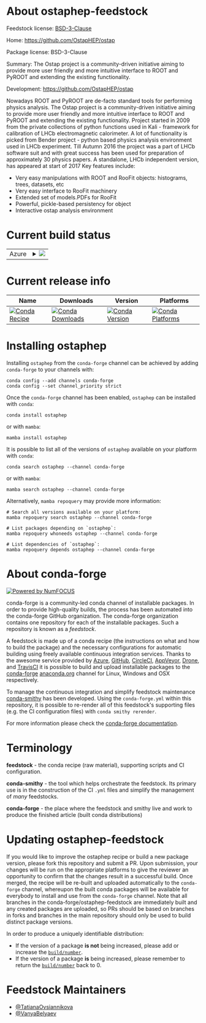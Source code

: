 About ostaphep-feedstock
========================

Feedstock license: [BSD-3-Clause](https://github.com/conda-forge/ostaphep-feedstock/blob/main/LICENSE.txt)

Home: https://github.com/OstapHEP/ostap

Package license: BSD-3-Clause

Summary: The Ostap project is a community-driven
initiative aiming to provide more user friendly and more intuitive interface
to ROOT and PyROOT and extending the existing functionality.


Development: https://github.com/OstapHEP/ostap

Nowadays ROOT and PyROOT are de-facto standard tools for performing physics analysis.
The Ostap project is a community-driven initiative aiming to provide more user friendly
and more intuitive interface to ROOT and PyROOT and extending the existing functionality.
Project started in 2009 from the private collections of python functions
used in Kali - framework for calibration of LHCb electromagnetic calorimeter.
A lot of functionality is picked from Bender project - python based physics analysis environment used in LHCb experiment.
Till Autumn 2016 the project was a part of LHCb software suit and with great success has been used
for preparation of approximately 30 physics papers. A standalone, LHCb independent version, has appeared at start of 2017
Key features include:
 * Very easy manipulations with ROOT and RooFit objects: histograms, trees, datasets, etc
 * Very easy interface to RooFit machinery
 * Extended set of models.PDFs for RooFit
 * Powerful, pickle-based persistency for object
 * Interactive ostap analysis environment


Current build status
====================


<table>
    
  <tr>
    <td>Azure</td>
    <td>
      <details>
        <summary>
          <a href="https://dev.azure.com/conda-forge/feedstock-builds/_build/latest?definitionId=6662&branchName=main">
            <img src="https://dev.azure.com/conda-forge/feedstock-builds/_apis/build/status/ostaphep-feedstock?branchName=main">
          </a>
        </summary>
        <table>
          <thead><tr><th>Variant</th><th>Status</th></tr></thead>
          <tbody><tr>
              <td>linux_64_python3.10.____cpythonroot_base6.32.0</td>
              <td>
                <a href="https://dev.azure.com/conda-forge/feedstock-builds/_build/latest?definitionId=6662&branchName=main">
                  <img src="https://dev.azure.com/conda-forge/feedstock-builds/_apis/build/status/ostaphep-feedstock?branchName=main&jobName=linux&configuration=linux%20linux_64_python3.10.____cpythonroot_base6.32.0" alt="variant">
                </a>
              </td>
            </tr><tr>
              <td>linux_64_python3.10.____cpythonroot_base6.32.2</td>
              <td>
                <a href="https://dev.azure.com/conda-forge/feedstock-builds/_build/latest?definitionId=6662&branchName=main">
                  <img src="https://dev.azure.com/conda-forge/feedstock-builds/_apis/build/status/ostaphep-feedstock?branchName=main&jobName=linux&configuration=linux%20linux_64_python3.10.____cpythonroot_base6.32.2" alt="variant">
                </a>
              </td>
            </tr><tr>
              <td>linux_64_python3.11.____cpythonroot_base6.32.0</td>
              <td>
                <a href="https://dev.azure.com/conda-forge/feedstock-builds/_build/latest?definitionId=6662&branchName=main">
                  <img src="https://dev.azure.com/conda-forge/feedstock-builds/_apis/build/status/ostaphep-feedstock?branchName=main&jobName=linux&configuration=linux%20linux_64_python3.11.____cpythonroot_base6.32.0" alt="variant">
                </a>
              </td>
            </tr><tr>
              <td>linux_64_python3.11.____cpythonroot_base6.32.2</td>
              <td>
                <a href="https://dev.azure.com/conda-forge/feedstock-builds/_build/latest?definitionId=6662&branchName=main">
                  <img src="https://dev.azure.com/conda-forge/feedstock-builds/_apis/build/status/ostaphep-feedstock?branchName=main&jobName=linux&configuration=linux%20linux_64_python3.11.____cpythonroot_base6.32.2" alt="variant">
                </a>
              </td>
            </tr><tr>
              <td>linux_64_python3.9.____cpythonroot_base6.32.0</td>
              <td>
                <a href="https://dev.azure.com/conda-forge/feedstock-builds/_build/latest?definitionId=6662&branchName=main">
                  <img src="https://dev.azure.com/conda-forge/feedstock-builds/_apis/build/status/ostaphep-feedstock?branchName=main&jobName=linux&configuration=linux%20linux_64_python3.9.____cpythonroot_base6.32.0" alt="variant">
                </a>
              </td>
            </tr><tr>
              <td>linux_64_python3.9.____cpythonroot_base6.32.2</td>
              <td>
                <a href="https://dev.azure.com/conda-forge/feedstock-builds/_build/latest?definitionId=6662&branchName=main">
                  <img src="https://dev.azure.com/conda-forge/feedstock-builds/_apis/build/status/ostaphep-feedstock?branchName=main&jobName=linux&configuration=linux%20linux_64_python3.9.____cpythonroot_base6.32.2" alt="variant">
                </a>
              </td>
            </tr>
          </tbody>
        </table>
      </details>
    </td>
  </tr>
</table>

Current release info
====================

| Name | Downloads | Version | Platforms |
| --- | --- | --- | --- |
| [![Conda Recipe](https://img.shields.io/badge/recipe-ostaphep-green.svg)](https://anaconda.org/conda-forge/ostaphep) | [![Conda Downloads](https://img.shields.io/conda/dn/conda-forge/ostaphep.svg)](https://anaconda.org/conda-forge/ostaphep) | [![Conda Version](https://img.shields.io/conda/vn/conda-forge/ostaphep.svg)](https://anaconda.org/conda-forge/ostaphep) | [![Conda Platforms](https://img.shields.io/conda/pn/conda-forge/ostaphep.svg)](https://anaconda.org/conda-forge/ostaphep) |

Installing ostaphep
===================

Installing `ostaphep` from the `conda-forge` channel can be achieved by adding `conda-forge` to your channels with:

```
conda config --add channels conda-forge
conda config --set channel_priority strict
```

Once the `conda-forge` channel has been enabled, `ostaphep` can be installed with `conda`:

```
conda install ostaphep
```

or with `mamba`:

```
mamba install ostaphep
```

It is possible to list all of the versions of `ostaphep` available on your platform with `conda`:

```
conda search ostaphep --channel conda-forge
```

or with `mamba`:

```
mamba search ostaphep --channel conda-forge
```

Alternatively, `mamba repoquery` may provide more information:

```
# Search all versions available on your platform:
mamba repoquery search ostaphep --channel conda-forge

# List packages depending on `ostaphep`:
mamba repoquery whoneeds ostaphep --channel conda-forge

# List dependencies of `ostaphep`:
mamba repoquery depends ostaphep --channel conda-forge
```


About conda-forge
=================

[![Powered by
NumFOCUS](https://img.shields.io/badge/powered%20by-NumFOCUS-orange.svg?style=flat&colorA=E1523D&colorB=007D8A)](https://numfocus.org)

conda-forge is a community-led conda channel of installable packages.
In order to provide high-quality builds, the process has been automated into the
conda-forge GitHub organization. The conda-forge organization contains one repository
for each of the installable packages. Such a repository is known as a *feedstock*.

A feedstock is made up of a conda recipe (the instructions on what and how to build
the package) and the necessary configurations for automatic building using freely
available continuous integration services. Thanks to the awesome service provided by
[Azure](https://azure.microsoft.com/en-us/services/devops/), [GitHub](https://github.com/),
[CircleCI](https://circleci.com/), [AppVeyor](https://www.appveyor.com/),
[Drone](https://cloud.drone.io/welcome), and [TravisCI](https://travis-ci.com/)
it is possible to build and upload installable packages to the
[conda-forge](https://anaconda.org/conda-forge) [anaconda.org](https://anaconda.org/)
channel for Linux, Windows and OSX respectively.

To manage the continuous integration and simplify feedstock maintenance
[conda-smithy](https://github.com/conda-forge/conda-smithy) has been developed.
Using the ``conda-forge.yml`` within this repository, it is possible to re-render all of
this feedstock's supporting files (e.g. the CI configuration files) with ``conda smithy rerender``.

For more information please check the [conda-forge documentation](https://conda-forge.org/docs/).

Terminology
===========

**feedstock** - the conda recipe (raw material), supporting scripts and CI configuration.

**conda-smithy** - the tool which helps orchestrate the feedstock.
                   Its primary use is in the construction of the CI ``.yml`` files
                   and simplify the management of *many* feedstocks.

**conda-forge** - the place where the feedstock and smithy live and work to
                  produce the finished article (built conda distributions)


Updating ostaphep-feedstock
===========================

If you would like to improve the ostaphep recipe or build a new
package version, please fork this repository and submit a PR. Upon submission,
your changes will be run on the appropriate platforms to give the reviewer an
opportunity to confirm that the changes result in a successful build. Once
merged, the recipe will be re-built and uploaded automatically to the
`conda-forge` channel, whereupon the built conda packages will be available for
everybody to install and use from the `conda-forge` channel.
Note that all branches in the conda-forge/ostaphep-feedstock are
immediately built and any created packages are uploaded, so PRs should be based
on branches in forks and branches in the main repository should only be used to
build distinct package versions.

In order to produce a uniquely identifiable distribution:
 * If the version of a package **is not** being increased, please add or increase
   the [``build/number``](https://docs.conda.io/projects/conda-build/en/latest/resources/define-metadata.html#build-number-and-string).
 * If the version of a package **is** being increased, please remember to return
   the [``build/number``](https://docs.conda.io/projects/conda-build/en/latest/resources/define-metadata.html#build-number-and-string)
   back to 0.

Feedstock Maintainers
=====================

* [@TatianaOvsiannikova](https://github.com/TatianaOvsiannikova/)
* [@VanyaBelyaev](https://github.com/VanyaBelyaev/)

